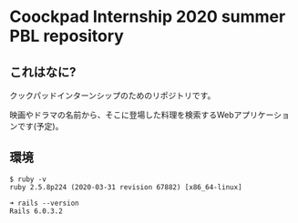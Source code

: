 Coockpad Internship 2020 summer PBL repository
==============================================

## これはなに?

クックパッドインターンシップのためのリポジトリです。

映画やドラマの名前から、そこに登場した料理を検索するWebアプリケーションです(予定)。

## 環境

```
$ ruby -v                                                 
ruby 2.5.8p224 (2020-03-31 revision 67882) [x86_64-linux]
```

```
➜ rails --version                                         
Rails 6.0.3.2
```